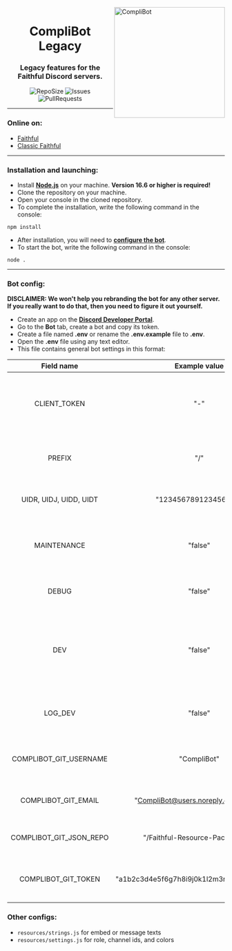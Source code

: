 <img src="https://raw.githubusercontent.com/Faithful-Resource-Pack/Branding/main/logos/transparent/256/complibot_legacy_logo.png" alt="CompliBot" align="right" height="256px">
<div align="center">
  <h1>CompliBot Legacy</h1>
  <h3>Legacy features for the Faithful Discord servers.</h3>

![RepoSize](https://img.shields.io/github/repo-size/Faithful-Resource-Pack/Discord-Bot)
![Issues](https://img.shields.io/github/issues/Faithful-Resource-Pack/Discord-Bot)
![PullRequests](https://img.shields.io/github/issues-pr/Faithful-Resource-Pack/Discord-Bot)
</div>

___
### Online on:
- [Faithful](https://discord.gg/sN9YRQbBv7)
- [Classic Faithful](https://discord.gg/KSEhCVtg4J)

___
### Installation and launching:
- Install **[Node.js](https://nodejs.org/)** on your machine. **Version 16.6 or higher is required!**
- Clone the repository on your machine.
- Open your console in the cloned repository.
- To complete the installation, write the following command in the console:
```console
npm install
```
- After installation, you will need to **[configure the bot](#bot-config)**.
- To start the bot, write the following command in the console:
```console
node .
```

___
### Bot config:

**DISCLAIMER: We won't help you rebranding the bot for any other server. If you really want to do that, then you need to figure it out yourself.**

- Create an app on the **[Discord Developer Portal](https://discord.com/developers/)**.
- Go to the **Bot** tab, create a bot and copy its token.
- Create a file named **.env** or rename the **.env.example** file to **.env**.
- Open the **.env** file using any text editor.
- This file contains general bot settings in this format:

|       Field name        |               Example value                |                                Description                                |
|:-----------------------:|:------------------------------------------:|:-------------------------------------------------------------------------:|
|      CLIENT_TOKEN       |                    "-"                     |  The token you copied from the Developer Portal, used to login the bot.   |
|         PREFIX          |                    "/"                     |              This is the character used to execute commands.              |
| UIDR, UIDJ, UIDD, UIDT  |            "123456789123456789"            |                The user ids of the four bot maintainers.                  |
|       MAINTENANCE       |                  "false"                   |    Makes all commands maintainer-only, sets status to do not disturb.     |
|          DEBUG          |                  "false"                   |                       Shows advanced console logs.                        |
|           DEV           |                  "false"                   | Disables certain features that are only necessary for the production bot. |
|         LOG_DEV         |                  "false"                   |                Logs bot errors into the dev-logs channel.                 |
| COMPLIBOT_GIT_USERNAME  |                "CompliBot"                 |                  Git username for the CompliBot account.                  |
|   COMPLIBOT_GIT_EMAIL   |    "CompliBot@users.noreply.github.com"    |                   Git email for the CompliBot account.                    |
| COMPLIBOT_GIT_JSON_REPO |     "/Faithful-Resource-Pack/JSON/"        |                Github repository to push/pull json files.                 |
|   COMPLIBOT_GIT_TOKEN   | "a1b2c3d4e5f6g7h8i9j0k1l2m3n4o5p6q7r8s9t0" |                Git token for the CompliBot GitHub account.                |

### Other configs:

- `resources/strings.js` for embed or message texts
- `resources/settings.js` for role, channel ids, and colors